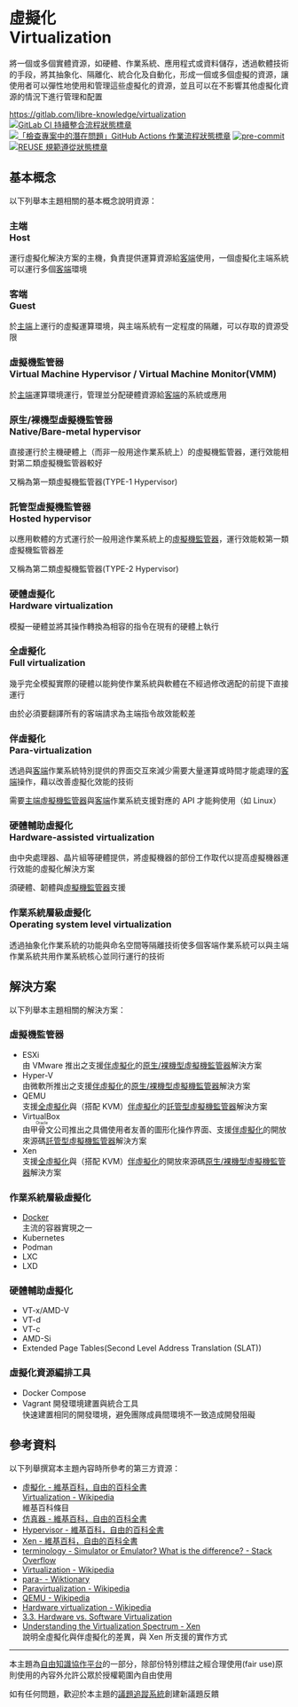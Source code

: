 # 虛擬化<br>Virtualization

將一個或多個實體資源，如硬體、作業系統、應用程式或資料儲存，透過軟體技術的手段，將其抽象化、隔離化、統合化及自動化，形成一個或多個虛擬的資源，讓使用者可以彈性地使用和管理這些虛擬化的資源，並且可以在不影響其他虛擬化資源的情況下進行管理和配置

<https://gitlab.com/libre-knowledge/virtualization>  
[![GitLab CI 持續整合流程狀態標章](https://gitlab.com/libre-knowledge/virtualization/badges/main/pipeline.svg?ignore_skipped=true "點擊查看 GitLab CI 持續整合流程的運行狀態")](https://gitlab.com/libre-knowledge/virtualization/-/commits/main) [![「檢查專案中的潛在問題」GitHub Actions 作業流程狀態標章](https://github.com/libre-knowledge/virtualization/actions/workflows/check-potential-problems.yml/badge.svg "本專案使用 GitHub Actions 自動化檢查專案中的潛在問題")](https://github.com/libre-knowledge/virtualization/actions/workflows/check-potential-problems.yml) [![pre-commit](https://img.shields.io/badge/pre--commit-enabled-brightgreen?logo=pre-commit&logoColor=white "本專案使用 pre-commit 檢查專案中的潛在問題")](https://github.com/pre-commit/pre-commit) [![REUSE 規範遵從狀態標章](https://api.reuse.software/badge/gitlab.com/libre-knowledge/virtualization "本專案遵從 REUSE 規範降低軟體授權合規成本")](https://api.reuse.software/info/gitlab.com/libre-knowledge/virtualization)

## 基本概念

以下列舉本主題相關的基本概念說明資源：

### 主端<br>Host

運行虛擬化解決方案的主機，負責提供運算資源給[客端](#客端-guest)使用，一個虛擬化主端系統可以運行多個[客端](#客端-guest)環境

### 客端<br>Guest

於[主端](#主端-host)上運行的虛擬運算環境，與主端系統有一定程度的隔離，可以存取的資源受限

### 虛擬機監管器<br>Virtual Machine Hypervisor / Virtual Machine Monitor(VMM)

於[主端](#主端-host)運算環境運行，管理並分配硬體資源給[客端](#客端-guest)的系統或應用

### 原生/裸機型虛擬機監管器<br>Native/Bare-metal hypervisor

直接運行於主機硬體上（而非一般用途作業系統上）的虛擬機監管器，運行效能相對第二類虛擬機監管器較好

又稱為第一類虛擬機監管器(TYPE-1 Hypervisor)

### 託管型虛擬機監管器<br>Hosted hypervisor

以應用軟體的方式運行於一般用途作業系統上的[虛擬機監管器](#虛擬機監管器-virtual-machine-hypervisor-virtual-machine-monitor-vmm)，運行效能較第一類虛擬機監管器差

又稱為第二類虛擬機監管器(TYPE-2 Hypervisor)

### 硬體虛擬化<br>Hardware virtualization

模擬一硬體並將其操作轉換為相容的指令在現有的硬體上執行

### 全虛擬化<br>Full virtualization

幾乎完全模擬實際的硬體以能夠使作業系統與軟體在不經過修改適配的前提下直接運行

由於必須要翻譯所有的客端請求為主端指令故效能較差

### 伴虛擬化<br>Para-virtualization

透過與[客端](#客端-guest)作業系統特別提供的界面交互來減少需要大量運算或時間才能處理的[客端](#客端-guest)操作，藉以改善虛擬化效能的技術

需要[主端](#主端-host)[虛擬機監管器](#虛擬機監管器-virtual-machine-hypervisor-virtual-machine-monitor-vmm)與[客端](#客端-guest)作業系統支援對應的 API 才能夠使用（如 Linux）

### 硬體輔助虛擬化<br>Hardware-assisted virtualization

由中央處理器、晶片組等硬體提供，將虛擬機器的部份工作取代以提高虛擬機器運行效能的虛擬化解決方案

須硬體、韌體與[虛擬機監管器](#虛擬機監管器-virtual-machine-hypervisor-virtual-machine-monitor-vmm)支援

### 作業系統層級虛擬化<br>Operating system level virtualization

透過抽象化作業系統的功能與命名空間等隔離技術使多個客端作業系統可以與主端作業系統共用作業系統核心並同行運行的技術

## 解決方案

以下列舉本主題相關的解決方案：

### 虛擬機監管器

* ESXi  
  由 VMware 推出之支援[伴虛擬化](#伴虛擬化-para-virtualization)的[原生/裸機型虛擬機監管器](#原生裸機型虛擬機監管器nativebare-metal-hypervisor)解決方案
* Hyper-V  
  由微軟所推出之支援[伴虛擬化](#伴虛擬化-para-virtualization)的[原生/裸機型虛擬機監管器](#原生裸機型虛擬機監管器nativebare-metal-hypervisor)解決方案
* QEMU  
  支援[全虛擬化](#全虛擬化-full-virtualization)與（搭配 KVM）[伴虛擬化](#伴虛擬化-para-virtualization)的[託管型虛擬機監管器](#託管型虛擬機監管器hosted-hypervisor)解決方案
* VirtualBox  
  由<ruby>甲骨文<rp>(</rp><rt>Oracle</rt><rp>)</rp></ruby>公司推出之具備使用者友善的圖形化操作界面、支援[伴虛擬化](#伴虛擬化-para-virtualization)的開放來源碼[託管型虛擬機監管器](#託管型虛擬機監管器hosted-hypervisor)解決方案
* Xen  
  支援[全虛擬化](#全虛擬化-full-virtualization)與（搭配 KVM）[伴虛擬化](#伴虛擬化-para-virtualization)的開放來源碼[原生/裸機型虛擬機監管器](#原生裸機型虛擬機監管器nativebare-metal-hypervisor)解決方案

### 作業系統層級虛擬化

* [Docker](https://gitlab.com/libre-knowledge/docker)  
  主流的容器實現之一
* Kubernetes
* Podman
* LXC
* LXD

### 硬體輔助虛擬化

* VT-x/AMD-V
* VT-d
* VT-c
* AMD-Si
* Extended Page Tables(Second Level Address Translation (SLAT))

### 虛擬化資源編排工具

* Docker Compose
* Vagrant 開發環境建置與統合工具  
  快速建置相同的開發環境，避免團隊成員間環境不一致造成開發阻礙

## 參考資料

以下列舉撰寫本主題內容時所參考的第三方資源：

* [虛擬化 - 維基百科，自由的百科全書](https://zh.wikipedia.org/zh-tw/%E8%99%9B%E6%93%AC%E5%8C%96)  
  [Virtualization - Wikipedia](https://en.wikipedia.org/wiki/Virtualization)  
  維基百科條目
* [仿真器 - 維基百科，自由的百科全書](https://zh.wikipedia.org/wiki/%E4%BB%BF%E7%9C%9F%E5%99%A8)
* [Hypervisor - 維基百科，自由的百科全書](https://zh.wikipedia.org/wiki/Hypervisor)
* [Xen - 維基百科，自由的百科全書](https://zh.wikipedia.org/wiki/Xen)
* [terminology - Simulator or Emulator? What is the difference? - Stack Overflow](https://stackoverflow.com/questions/1584617/simulator-or-emulator-what-is-the-difference/1584701#1584701)
* [Virtualization - Wikipedia](https://en.wikipedia.org/wiki/Virtualization)
* [para- - Wiktionary](https://en.wiktionary.org/wiki/para-#Etymology_1)
* [Paravirtualization - Wikipedia](https://en.wikipedia.org/wiki/Paravirtualization)
* [QEMU - Wikipedia](https://en.wikipedia.org/wiki/QEMU)
* [Hardware virtualization - Wikipedia](https://en.wikipedia.org/wiki/Hardware_virtualization)
* [3.3. Hardware vs. Software Virtualization](https://docs.oracle.com/en/virtualization/virtualbox/6.0/admin/hwvirt.html)
* [Understanding the Virtualization Spectrum - Xen](https://wiki.xenproject.org/wiki/Understanding_the_Virtualization_Spectrum)  
  說明全虛擬化與伴虛擬化的差異，與 Xen 所支援的實作方式

---

本主題為[自由知識協作平台](https://gitlab.com/libre-knowledge/libre-knowledge)的一部分，除部份特別標註之經合理使用(fair use)原則使用的內容外允許公眾於授權範圍內自由使用

如有任何問題，歡迎於本主題的[議題追蹤系統](https://gitlab.com/libre-knowledge/virtualization/-/issues)創建新議題反饋

